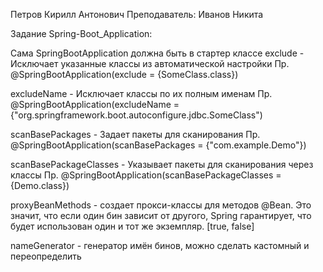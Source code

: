 Петров Кирилл Антонович
Преподаватель: Иванов Никита

Задание Spring-Boot_Application:

Сама SpringBootApplication должна быть в стартер классе
exclude - Исключает указанные классы из автоматической настройки
Пр. @SpringBootApplication(exclude = {SomeClass.class})

excludeName - Исключает классы по их полным именам
Пр. @SpringBootApplication(excludeName = {"org.springframework.boot.autoconfigure.jdbc.SomeClass")

scanBasePackages - Задает пакеты для сканирования
Пр. @SpringBootApplication(scanBasePackages = {"com.example.Demo"})

scanBasePackageClasses - Указывает пакеты для сканирования через классы
Пр. @SpringBootApplication(scanBasePackageClasses = {Demo.class})

proxyBeanMethods - создает прокси-классы для методов @Bean. Это значит, что если один бин зависит от другого, 
Spring гарантирует, что будет использован один и тот же экземпляр. [true, false]

nameGenerator - генератор имён бинов, можно сделать кастомный и переопределить